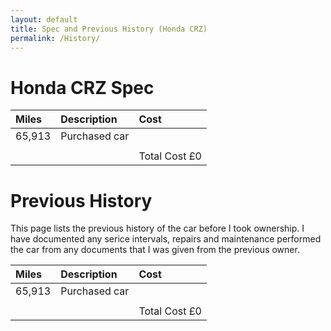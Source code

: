 ```yaml
---
layout: default
title: Spec and Previous History (Honda CRZ)
permalink: /History/
---
```


# Honda CRZ Spec

| Miles  | Description | Cost |
|:-------|:------------|:-----|
| 65,913 | Purchased car |    |
| | | |
| | | Total Cost £0 |


# Previous History

This page lists the previous history of the car before I took ownership. 
I have documented any serice intervals, repairs and maintenance performed the car from any documents that I was given from the previous owner.


| Miles  | Description | Cost |
|:-------|:------------|:-----|
| 65,913 | Purchased car |    |
| | | |
| | | Total Cost £0 |

